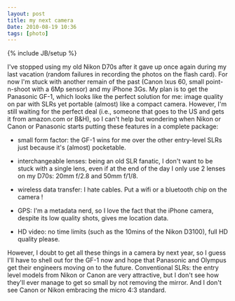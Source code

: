 ```yaml
---
layout: post
title: my next camera
Date: 2010-08-19 10:36
tags: [photo]
---
```

{% include JB/setup %} 

I've stopped using my old Nikon D70s after it gave up once again during my
last vacation (random failures in recording the photos on the flash card). For
now I'm stuck with another remain of the past (Canon Ixus 60, small
point-n-shoot with a 6Mp sensor) and my iPhone 3Gs. My plan is to get the
Panasonic GF-1, which looks like the perfect solution for me: image quality on
par with SLRs yet portable (almost) like a compact camera. However, I'm still
waiting for the perfect deal (i.e., someone that goes to the US and gets it
from amazon.com or B&H), so I can't help but wondering when Nikon or Canon or
Panasonic starts putting these features in a complete package:

* small form factor: the GF-1 wins for me over the other entry-level SLRs just because it's (almost) pocketable.

* interchangeable lenses: being an old SLR fanatic, I don't want to be stuck with a single lens, even if at the end of the day I only use 2 lenses on my D70s: 20mm f/2.8 and 50mm f/1/8.

* wireless data transfer: I hate cables. Put a wifi or a bluetooth chip on the camera !

* GPS: I'm a metadata nerd, so I love the fact that the iPhone camera, despite its low quality shots, gives me location data.

* HD video: no time limits (such as the 10mins of the Nikon D3100), full HD quality please.

However, I doubt to get all these things in a camera by next year, so I guess
I'll have to shell out for the GF-1 now and hope that Panasonic and Olympus
get their engineers moving on to the future. Conventional SLRs: the entry
level models from Nikon or Canon are very attractive, but I don't see how
they'll ever manage to get so small by not removing the mirror. And I don't
see Canon or Nikon embracing the micro 4:3 standard.
